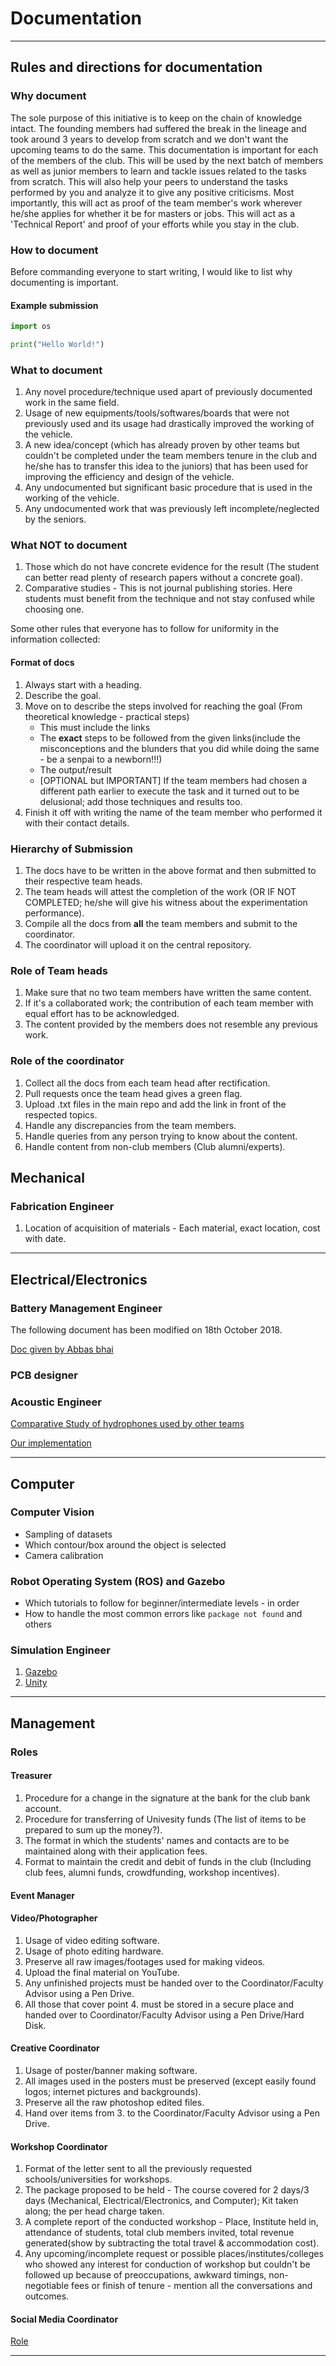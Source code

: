 # Documentation

---

## Rules and directions for documentation

### Why document

The sole purpose of this initiative is to keep on the chain of knowledge intact. The founding members had suffered the break in the lineage and took around 3 years to develop from scratch and we don't want the upcoming teams to do the same.
This documentation is important for each of the members of the club. This will be used by the next batch of members as well as junior members to learn and tackle issues related to the tasks from scratch. This will also help your peers to understand the tasks performed by you and analyze it to give any positive criticisms.
Most importantly, this will act as proof of the team member's work wherever he/she applies for whether it be for masters or jobs. This will act as a 'Technical Report' and proof of your efforts while you stay in the club.

### How to document

Before commanding everyone to start writing, I would like to list why documenting is important.

#### Example submission

```python
import os

print("Hello World!")
```

### What to document

1. Any novel procedure/technique used apart of previously documented work in the same field.
2. Usage of new equipments/tools/softwares/boards that were not previously used and its usage had drastically improved the working of the vehicle.
3. A new idea/concept (which has already proven by other teams but couldn't be completed under the team members tenure in the club and he/she has to transfer this idea to the juniors) that has been used for improving the efficiency and design of the vehicle.
4. Any undocumented but significant basic procedure that is used in the working of the vehicle.
5. Any undocumented work that was previously left incomplete/neglected by the seniors.

### What NOT to document

1. Those which do not have concrete evidence for the result (The student can better read plenty of research papers without a concrete goal).
2. Comparative studies - This is not journal publishing stories. Here students must benefit from the technique and not stay confused while choosing one.

Some other rules that everyone has to follow for uniformity in the information collected:

#### Format of docs

1. Always start with a heading.
2. Describe the goal.
3. Move on to describe the steps involved for reaching the goal (From theoretical knowledge - practical steps)
    - This must include the links
    - The **exact** steps to be followed from the given links(include the misconceptions and the blunders that you did while doing the same - be a senpai to a newborn!!!)
    - The output/result
    - [OPTIONAL but IMPORTANT] If the team members had chosen a different path earlier to execute the task and it turned out to be delusional; add those techniques and results too.
4. Finish it off with writing the name of the team member who performed it with their contact details.

### Hierarchy of Submission

1. The docs have to be written in the above format and then submitted to their respective team heads.
2. The team heads will attest the completion of the work (OR IF NOT COMPLETED; he/she will give his witness about the experimentation performance).
3. Compile all the docs from **all** the team members and submit to the coordinator.
4. The coordinator will upload it on the central repository.

### Role of Team heads

1. Make sure that no two team members have written the same content.
2. If it's a collaborated work; the contribution of each team member with equal effort has to be acknowledged.
3. The content provided by the members does not resemble any previous work.

### Role of the coordinator

1. Collect all the docs from each team head after rectification.
2. Pull requests once the team head gives a green flag.
3. Upload .txt files in the main repo and add the link in front of the respected topics.
4. Handle any discrepancies from the team members.
5. Handle queries from any person trying to know about the content.
6. Handle content from non-club members (Club alumni/experts).

## Mechanical

### Fabrication Engineer

1. Location of acquisition of materials - Each material, exact location, cost with date.

---

## Electrical/Electronics  

### Battery Management Engineer

The following document has been modified on 18th October 2018.

[Doc given by Abbas bhai](https://github.com/auvzhcet/Documentation/blob/master/BMS%20for%20lithium%20polymer%20battery%20pack.docx)

### PCB designer

### Acoustic Engineer

[Comparative Study of hydrophones used by other teams](https://github.com/auvzhcet/AUV2k19/blob/master/hydrophones_study.md)

[Our implementation](https://github.com/auvzhcet/Documentation/blob/master/Acoustics.md)

---

## Computer

### Computer Vision

- Sampling of datasets
- Which contour/box around the object is selected
- Camera calibration

### Robot Operating System (ROS) and Gazebo

- Which tutorials to follow for beginner/intermediate levels - in order
- How to handle the most common errors like ```package not found``` and others

### Simulation Engineer

1. [Gazebo](http://gazebosim.org/)
2. [Unity](https://unity.com/)

---

## Management

### Roles

#### Treasurer

1. Procedure for a change in the signature at the bank for the club bank account.
2. Procedure for transferring of Univesity funds (The list of items to be prepared to sum up the money?).
3. The format in which the students' names and contacts are to be maintained along with their application fees.
4. Format to maintain the credit and debit of funds in the club (Including club fees, alumni funds, crowdfunding, workshop incentives).

#### Event Manager

#### Video/Photographer

1. Usage of video editing software.
2. Usage of photo editing hardware.
3. Preserve all raw images/footages used for making videos.
4. Upload the final material on YouTube.
5. Any unfinished projects must be handed over to the Coordinator/Faculty Advisor using a Pen Drive.
6. All those that cover point 4. must be stored in a secure place and handed over to Coordinator/Faculty Advisor using a Pen Drive/Hard Disk.

#### Creative Coordinator

1. Usage of poster/banner making software.
2. All images used in the posters must be preserved (except easily found logos; internet pictures and backgrounds).
3. Preserve all the raw photoshop edited files.
4. Hand over items from 3. to the Coordinator/Faculty Advisor using a Pen Drive.

#### Workshop Coordinator

1. Format of the letter sent to all the previously requested schools/universities for workshops.
2. The package proposed to be held - The course covered for 2 days/3 days (Mechanical, Electrical/Electronics, and Computer); Kit taken along; the per head charge taken.
3. A complete report of the conducted workshop - Place, Institute held in, attendance of students, total club members invited, total revenue generated(show by subtracting the total travel & accommodation cost).
4. Any upcoming/incomplete request or possible places/institutes/colleges who showed any interest for conduction of workshop but couldn't be followed up because of preoccupations, awkward timings, non-negotiable fees or finish of tenure - mention all the conversations and outcomes.

#### Social Media Coordinator

[Role](./marketing/Social_Media_Manager.md)

---

